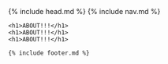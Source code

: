 <!DOCTYPE html>
<html>
  <head>
    {% include head.md %}
  </head>

  <body>
  	{% include nav.md %}

    <h1>ABOUT!!!</h1>
    <h1>ABOUT!!!</h1>
    <h1>ABOUT!!!</h1>

    {% include footer.md %}
  </body>

</html>
